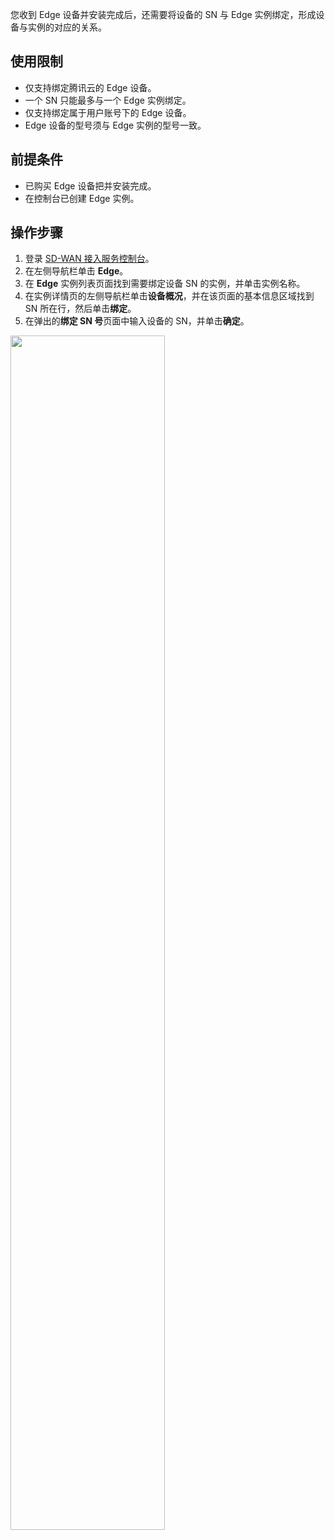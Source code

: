 您收到 Edge 设备并安装完成后，还需要将设备的 SN 与 Edge 实例绑定，形成设备与实例的对应的关系。

## 使用限制
- 仅支持绑定腾讯云的 Edge 设备。
- 一个 SN 只能最多与一个 Edge 实例绑定。
- 仅支持绑定属于用户账号下的 Edge 设备。
- Edge 设备的型号须与 Edge 实例的型号一致。

## 前提条件
- 已购买 Edge 设备把并安装完成。
- 在控制台已创建 Edge 实例。

## 操作步骤
1. 登录 [SD-WAN 接入服务控制台](https://console.cloud.tencent.com/sas/edge)。
2. 在左侧导航栏单击 **Edge**。
3. 在 **Edge** 实例列表页面找到需要绑定设备 SN 的实例，并单击实例名称。
4. 在实例详情页的左侧导航栏单击**设备概况**，并在该页面的基本信息区域找到 SN 所在行，然后单击**绑定**。
5. 在弹出的**绑定 SN 号**页面中输入设备的 SN，并单击**确定**。
<img src="https://qcloudimg.tencent-cloud.cn/raw/80967b95938751115a99208419a90e11.png" width="70%">


